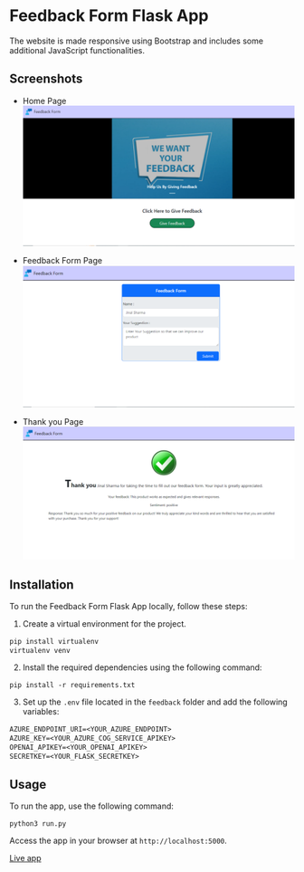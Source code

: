 # Feedback Form Flask App

The website is made responsive using Bootstrap and includes some additional JavaScript functionalities.

## Screenshots 
- Home Page
![HomePage](/screenshot1.png)

- Feedback Form Page
![Feedback](/screenshot2.png)

- Thank you Page
![Feedback](/screenshot3.png)

## Installation

To run the Feedback Form Flask App locally, follow these steps:

1. Create a virtual environment for the project.

```
pip install virtualenv
virtualenv venv
```

2. Install the required dependencies using the following command:
```
pip install -r requirements.txt
```

3. Set up the `.env` file located in the `feedback` folder and add the following variables:

```
AZURE_ENDPOINT_URI=<YOUR_AZURE_ENDPOINT>
AZURE_KEY=<YOUR_AZURE_COG_SERVICE_APIKEY>
OPENAI_APIKEY=<YOUR_OPENAI_APIKEY>
SECRETKEY=<YOUR_FLASK_SECRETKEY>
```

## Usage

To run the app, use the following command:

```
python3 run.py
```

Access the app in your browser at `http://localhost:5000`.


[Live app](https://feedbackexample.pythonanywhere.com/)
